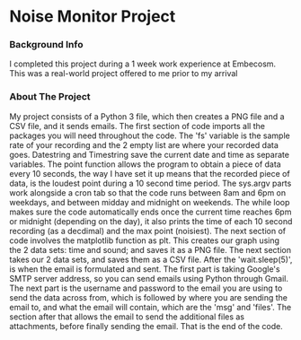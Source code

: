 # Noise Monitor Project

### Background Info
I completed this project during a 1 week work experience at Embecosm. This was a real-world project offered to me prior to my arrival

### About The Project
My project consists of a Python 3 file, which then creates a PNG file and a CSV file, and it sends emails. The first section of code imports all the packages you will need throughout the code. The 'fs' variable is the sample rate of your recording and the 2 empty list are where your recorded data goes. Datestring and Timestring save the current date and time as separate variables.
The point function allows the program to obtain a piece of data every 10 seconds, the way I have set it up means that the recorded piece of data, is the loudest point during a 10 second time period. The sys.argv parts work alongside a cron tab so that the code runs between 8am and 6pm on weekdays, and between midday and midnight on weekends. The while loop makes sure the code automatically ends once the current time reaches 6pm or midnight (depending on the day), it also prints the time of each 10 second recording (as a decdimal) and the max point (noisiest). The next section of code involves the matplotlib function as plt. This creates our graph using the 2 data sets: time and sound; and saves it as a PNG file. The next section takes our 2 data sets, and saves them as a CSV file. After the 'wait.sleep(5)', is when the email is formulated and sent. The first part is taking Google's SMTP server address, so you can send emails using Python through Gmail. The next part is the username and password to the email you are using to send the data across from, which is followed by where you are sending the email to, and what the email will contain, which are the 'msg' and 'files'. The section after that allows the email to send the additional files as attachments, before finally sending the email. That is the end of the code.
